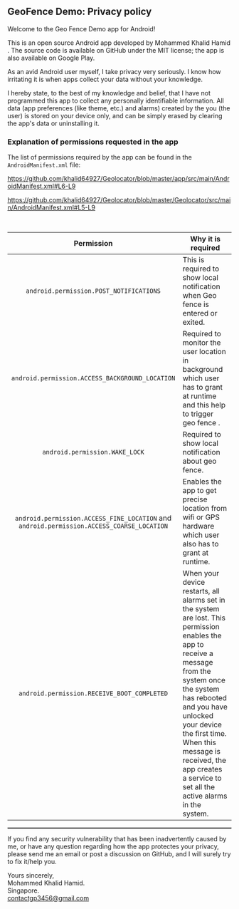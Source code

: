 ## GeoFence Demo: Privacy policy

Welcome to the Geo Fence Demo app for Android!

This is an open source Android app developed by Mohammed Khalid Hamid . 
The source code is available on GitHub under the MIT license; the app is also available on 
Google Play.

As an avid Android user myself, I take privacy very seriously.
I know how irritating it is when apps collect your data without your knowledge.

I hereby state, to the best of my knowledge and belief, that I have not programmed this app to 
collect any personally identifiable information. All data (app preferences (like theme, etc.) and 
alarms) created by the you (the user) is stored on your device only, and can be simply erased by 
clearing the app's data or uninstalling it.

### Explanation of permissions requested in the app

The list of permissions required by the app can be found in the `AndroidManifest.xml` file:

https://github.com/khalid64927/Geolocator/blob/master/app/src/main/AndroidManifest.xml#L6-L9

https://github.com/khalid64927/Geolocator/blob/master/Geolocator/src/main/AndroidManifest.xml#L5-L9

<br/>

|                   Permission                    | Why it is required                                                                                                                                                                                                                                                                                                                                                                                                                                                                                                    |
|:-----------------------------------------------:|-----------------------------------------------------------------------------------------------------------------------------------------------------------------------------------------------------------------------------------------------------------------------------------------------------------------------------------------------------------------------------------------------------------------------------------------------------------------------------------------------------------------------|
|     `android.permission.POST_NOTIFICATIONS`     | This is required to show local notification when Geo fence is entered or exited.                                                                                                                                                                                                                                                                                                                                                                                                                                      |
| `android.permission.ACCESS_BACKGROUND_LOCATION` | Required to monitor the user location in background which user has to grant at runtime and this help to trigger geo fence .                                                                                                                                                                                                                                                                                                                                                                                           |
|         `android.permission.WAKE_LOCK`          | Required to show local notification about geo fence.                                                                                                                                                                                                                                                                                                                                                                                                                                                                  |
| `android.permission.ACCESS_FINE_LOCATION` and `android.permission.ACCESS_COARSE_LOCATION`  | Enables the app to get precise location from wifi or GPS hardware which user also has to grant at runtime.                                                                                                                                                                                                                                                                                                                                                                                                            |
|   `android.permission.RECEIVE_BOOT_COMPLETED`   | When your device restarts, all alarms set in the system are lost. This permission enables the app to receive a message from the system once the system has rebooted and you have unlocked your device the first time. When this message is received, the app creates a service to set all the active alarms in the system.                                                                                                                                                                                            |

 <hr style="border:1px solid gray">

If you find any security vulnerability that has been inadvertently caused by me, or have any question 
regarding how the app protectes your privacy, please send me an email or post a discussion on GitHub, 
and I will surely try to fix it/help you.

Yours sincerely,  
Mohammed Khalid Hamid.  
Singapore.  
contactgp3456@gmail.com